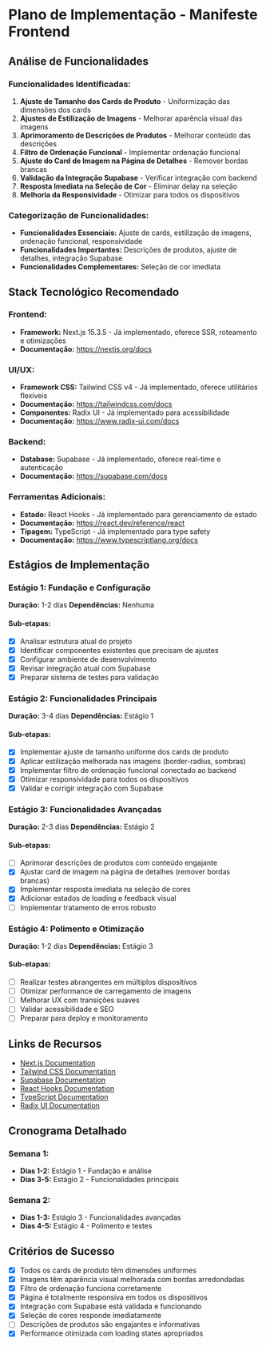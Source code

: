 # Plano de Implementação - Manifeste Frontend

## Análise de Funcionalidades

### Funcionalidades Identificadas:

1. **Ajuste de Tamanho dos Cards de Produto** - Uniformização das dimensões dos cards
2. **Ajustes de Estilização de Imagens** - Melhorar aparência visual das imagens
3. **Aprimoramento de Descrições de Produtos** - Melhorar conteúdo das descrições
4. **Filtro de Ordenação Funcional** - Implementar ordenação funcional
5. **Ajuste do Card de Imagem na Página de Detalhes** - Remover bordas brancas
6. **Validação da Integração Supabase** - Verificar integração com backend
7. **Resposta Imediata na Seleção de Cor** - Eliminar delay na seleção
8. **Melhoria da Responsividade** - Otimizar para todos os dispositivos

### Categorização de Funcionalidades:

- **Funcionalidades Essenciais:** Ajuste de cards, estilização de imagens, ordenação funcional, responsividade
- **Funcionalidades Importantes:** Descrições de produtos, ajuste de detalhes, integração Supabase
- **Funcionalidades Complementares:** Seleção de cor imediata

## Stack Tecnológico Recomendado

### Frontend:

- **Framework:** Next.js 15.3.5 - Já implementado, oferece SSR, roteamento e otimizações
- **Documentação:** https://nextjs.org/docs

### UI/UX:

- **Framework CSS:** Tailwind CSS v4 - Já implementado, oferece utilitários flexíveis
- **Documentação:** https://tailwindcss.com/docs
- **Componentes:** Radix UI - Já implementado para acessibilidade
- **Documentação:** https://www.radix-ui.com/docs

### Backend:

- **Database:** Supabase - Já implementado, oferece real-time e autenticação
- **Documentação:** https://supabase.com/docs

### Ferramentas Adicionais:

- **Estado:** React Hooks - Já implementado para gerenciamento de estado
- **Documentação:** https://react.dev/reference/react
- **Tipagem:** TypeScript - Já implementado para type safety
- **Documentação:** https://www.typescriptlang.org/docs

## Estágios de Implementação

### Estágio 1: Fundação e Configuração

**Duração:** 1-2 dias
**Dependências:** Nenhuma

#### Sub-etapas:

- [x] Analisar estrutura atual do projeto
- [x] Identificar componentes existentes que precisam de ajustes
- [x] Configurar ambiente de desenvolvimento
- [x] Revisar integração atual com Supabase
- [x] Preparar sistema de testes para validação

### Estágio 2: Funcionalidades Principais

**Duração:** 3-4 dias
**Dependências:** Estágio 1

#### Sub-etapas:

- [x] Implementar ajuste de tamanho uniforme dos cards de produto
- [x] Aplicar estilização melhorada nas imagens (border-radius, sombras)
- [x] Implementar filtro de ordenação funcional conectado ao backend
- [x] Otimizar responsividade para todos os dispositivos
- [x] Validar e corrigir integração com Supabase

### Estágio 3: Funcionalidades Avançadas

**Duração:** 2-3 dias
**Dependências:** Estágio 2

#### Sub-etapas:

- [ ] Aprimorar descrições de produtos com conteúdo engajante
- [x] Ajustar card de imagem na página de detalhes (remover bordas brancas)
- [x] Implementar resposta imediata na seleção de cores
- [x] Adicionar estados de loading e feedback visual
- [ ] Implementar tratamento de erros robusto

### Estágio 4: Polimento e Otimização

**Duração:** 1-2 dias
**Dependências:** Estágio 3

#### Sub-etapas:

- [ ] Realizar testes abrangentes em múltiplos dispositivos
- [ ] Otimizar performance de carregamento de imagens
- [ ] Melhorar UX com transições suaves
- [ ] Validar acessibilidade e SEO
- [ ] Preparar para deploy e monitoramento

## Links de Recursos

- [Next.js Documentation](https://nextjs.org/docs)
- [Tailwind CSS Documentation](https://tailwindcss.com/docs)
- [Supabase Documentation](https://supabase.com/docs)
- [React Hooks Documentation](https://react.dev/reference/react)
- [TypeScript Documentation](https://www.typescriptlang.org/docs)
- [Radix UI Documentation](https://www.radix-ui.com/docs)

## Cronograma Detalhado

### Semana 1:

- **Dias 1-2:** Estágio 1 - Fundação e análise
- **Dias 3-5:** Estágio 2 - Funcionalidades principais

### Semana 2:

- **Dias 1-3:** Estágio 3 - Funcionalidades avançadas
- **Dias 4-5:** Estágio 4 - Polimento e testes

## Critérios de Sucesso

- [x] Todos os cards de produto têm dimensões uniformes
- [x] Imagens têm aparência visual melhorada com bordas arredondadas
- [x] Filtro de ordenação funciona corretamente
- [x] Página é totalmente responsiva em todos os dispositivos
- [x] Integração com Supabase está validada e funcionando
- [x] Seleção de cores responde imediatamente
- [ ] Descrições de produtos são engajantes e informativas
- [x] Performance otimizada com loading states apropriados
